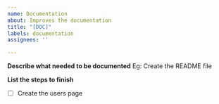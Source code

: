 ```yaml
---
name: Documentation
about: Improves the documentation
title: "[DOC]"
labels: documentation
assignees: ''

---
```


**Describe what needed to be documented**
Eg: Create the README file

**List the steps to finish**
- [ ] Create the users page

